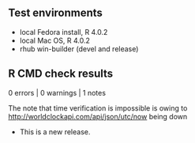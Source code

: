 ## Test environments
* local Fedora install, R 4.0.2
* local Mac OS, R 4.0.2
* rhub win-builder (devel and release)

## R CMD check results

0 errors | 0 warnings | 1 notes

The note that time verification is impossible is owing to http://worldclockapi.com/api/json/utc/now being down

* This is a new release.

